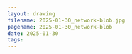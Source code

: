 ```yaml
---
layout: drawing
filename: 2025-01-30_network-blob.jpg
pagename: 2025-01-30_network-blob
date: 2025-01-30
tags:
---
```

